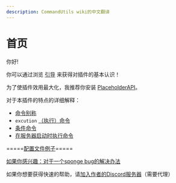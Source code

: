 ```yaml
---
description: CommandUtils wiki的中文翻译
---
```


# 首页

你好!

你可以通过浏览 [引导](https://github.com/Scott-CT/CommandUtilswiki-zh_CN/wiki/%E5%BC%95%E5%AF%BC#%E5%BC%95%E5%AF%BC) 来获得对插件的基本认识！

为了使插件效用最大化，我推荐你安装 [PlaceholderAPI](https://github.com/Scott-CT/CommandUtilswiki-zh_CN/wiki/PlacehoderAPI-%EF%BC%88PAPI%EF%BC%89)。

对于本插件的特点的详细解释：

* [命令别称](https://github.com/Scott-CT/CommandUtilswiki-zh_CN/wiki/%E5%91%BD%E4%BB%A4%E5%88%AB%E7%A7%B0)
* `excution` [（执行）命令](https://github.com/Scott-CT/CommandUtilswiki-zh_CN/wiki/%E6%89%A7%E8%A1%8C%E5%91%BD%E4%BB%A4)
* [条件命令](https://github.com/Scott-CT/CommandUtilswiki-zh_CN/wiki/%E6%9D%A1%E4%BB%B6%E5%91%BD%E4%BB%A4)
* [在服务器启动时执行命令](https://github.com/Scott-CT/CommandUtilswiki-zh_CN/wiki/%E5%9C%A8%E6%9C%8D%E5%8A%A1%E5%99%A8%E5%90%AF%E5%8A%A8%E6%97%B6%E6%89%A7%E8%A1%8C%E6%8C%87%E4%BB%A4)

=====[配置文件例子](https://github.com/Scott-CT/CommandUtilswiki-zh_CN/wiki/%E9%85%8D%E7%BD%AE%E5%AE%9E%E4%BE%8B)=====

[如果你感兴趣：对于一个sponge bug的解决办法](https://github.com/Scott-CT/CommandUtilswiki-zh_CN/wiki/%E5%AF%B9%E4%BA%8E%E4%B8%80%E4%B8%AAsponge%E7%9A%84bug%E7%9A%84%E4%BF%AE%E5%A4%8D%E6%96%B9%E6%B3%95)

如果你想要获得快速的帮助，请[加入作者的Discord服务器](https://discordapp.com/invite/ZHZ9Z8T)（需要代理）

